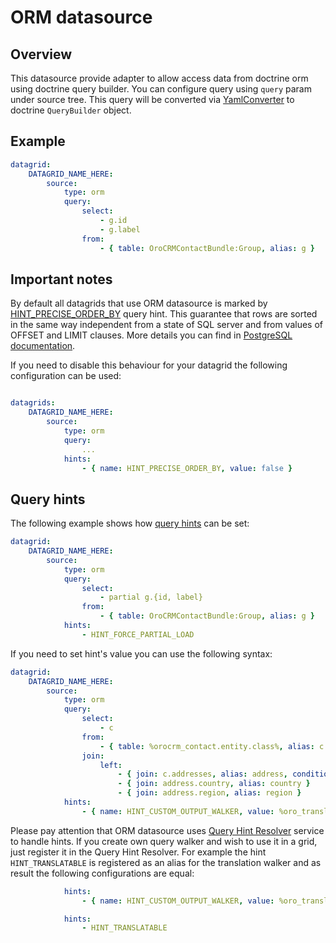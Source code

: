 ORM datasource
===============

Overview
--------

This datasource provide adapter to allow access data from doctrine orm using doctrine query builder.
You can configure query using `query` param under source tree. This query will be converted via [YamlConverter](../../../../Datasource/Orm/QueryConverter/YamlConverter.php) to doctrine `QueryBuilder` object.

Example
-------

``` yaml
datagrid:
    DATAGRID_NAME_HERE:
        source:
            type: orm
            query:
                select:
                    - g.id
                    - g.label
                from:
                    - { table: OroCRMContactBundle:Group, alias: g }
```
Important notes
---------------

By default all datagrids that use ORM datasource is marked by [HINT_PRECISE_ORDER_BY](../../../../../../Component/DoctrineUtils/README.md#preciseorderbywalker-class) query hint. This guarantee that rows are sorted in the same way independent from a state of SQL server and from values of OFFSET and LIMIT clauses. More details you can find in [PostgreSQL documentation](https://www.postgresql.org/docs/8.1/static/queries-limit.html).

If you need to disable this behaviour for your datagrid the following configuration can be used:

```yaml

datagrids:
    DATAGRID_NAME_HERE:
        source:
            type: orm
            query:
                ...
            hints:
                - { name: HINT_PRECISE_ORDER_BY, value: false }
```

Query hints
-----------
The following example shows how [query hints](https://doctrine-orm.readthedocs.org/en/latest/reference/dql-doctrine-query-language.html#query-hints) can be set:

``` yaml
datagrid:
    DATAGRID_NAME_HERE:
        source:
            type: orm
            query:
                select:
                    - partial g.{id, label}
                from:
                    - { table: OroCRMContactBundle:Group, alias: g }
            hints:
                - HINT_FORCE_PARTIAL_LOAD
```

If you need to set hint's value you can use the following syntax:

``` yaml
datagrid:
    DATAGRID_NAME_HERE:
        source:
            type: orm
            query:
                select:
                    - c
                from:
                    - { table: %orocrm_contact.entity.class%, alias: c }
                join:
                    left:
                        - { join: c.addresses, alias: address, conditionType: WITH, condition: 'address.primary = true' }
                        - { join: address.country, alias: country }
                        - { join: address.region, alias: region }
            hints:
                - { name: HINT_CUSTOM_OUTPUT_WALKER, value: %oro_translation.translation_walker.class% }
```

Please pay attention that ORM datasource uses [Query Hint Resolver](./../../../../../EntityBundle/Resources/doc/query_hint_resolver.md) service to handle hints. If you create own query walker and wish to use it in a grid, just register it in the Query Hint Resolver. For example the hint `HINT_TRANSLATABLE` is registered as an alias for the translation walker and as result the following configurations are equal:

``` yaml
            hints:
                - { name: HINT_CUSTOM_OUTPUT_WALKER, value: %oro_translation.translation_walker.class% }

            hints:
                - HINT_TRANSLATABLE
```
